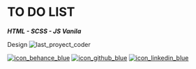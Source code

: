 <h1>TO DO LIST</h1>
<p><i><b>HTML - SCSS - JS Vanila</b></i></p>

Design
![last_proyect_coder](https://user-images.githubusercontent.com/41525219/138455097-0b0a0b02-7754-4cbd-ba08-2057dd026b11.jpg)


[![icon_behance_blue](https://user-images.githubusercontent.com/41525219/138456248-b19abbf2-a618-4506-bd0c-4915ac706cc3.png)][1]
[![icon_github_blue](https://user-images.githubusercontent.com/41525219/138456252-fe8b248e-414b-400a-a50f-5591f28c6900.png)][2]
[![icon_linkedin_blue](https://user-images.githubusercontent.com/41525219/138456254-f51e84ef-2ef8-4a5e-b8e9-1693559177c5.png)][3]


[1]: https://www.behance.net/nicoprtenjaca
[2]: https://github.com/nicoprten
[3]: https://www.linkedin.com/in/nicoprten/
